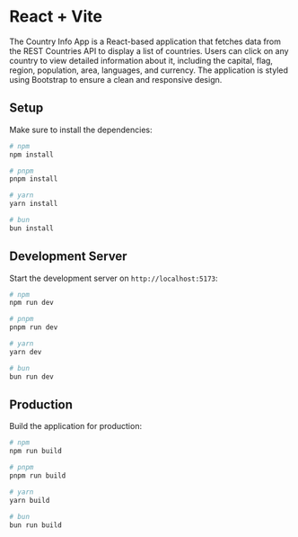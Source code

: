 # React + Vite

The Country Info App is a React-based application that fetches data from the REST Countries API to display a list of countries. Users can click on any country to view detailed information about it, including the capital, flag, region, population, area, languages, and currency. The application is styled using Bootstrap to ensure a clean and responsive design.

## Setup

Make sure to install the dependencies:

```bash
# npm
npm install

# pnpm
pnpm install

# yarn
yarn install

# bun
bun install
```


## Development Server

Start the development server on `http://localhost:5173`:

```bash
# npm
npm run dev

# pnpm
pnpm run dev

# yarn
yarn dev

# bun
bun run dev
```


## Production

Build the application for production:

```bash
# npm
npm run build

# pnpm
pnpm run build

# yarn
yarn build

# bun
bun run build
```